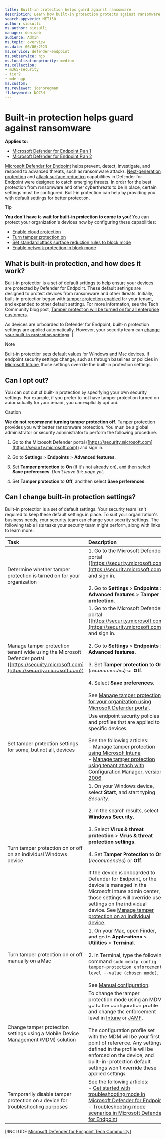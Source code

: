 ```yaml
---
title: Built-in protection helps guard against ransomware
description: Learn how built-in protection protects against ransomware as part of Microsoft Defender for Endpoint.
search.appverid: MET150
author: siosulli
ms.author: siosulli
manager: deniseb 
audience: Admin
ms.topic: overview
ms.date: 06/06/2023
ms.service: defender-endpoint
ms.subservice: ngp
ms.localizationpriority: medium
ms.collection: 
- m365-security
- tier2
- mde-ngp
ms.custom: 
ms.reviewer: joshbregman
f1.keywords: NOCSH 
---
```


# Built-in protection helps guard against ransomware

**Applies to:**

- [Microsoft Defender for Endpoint Plan 1](microsoft-defender-endpoint.md)
- [Microsoft Defender for Endpoint Plan 2](microsoft-defender-endpoint.md)

[Microsoft Defender for Endpoint](microsoft-defender-endpoint.md) helps prevent, detect, investigate, and respond to advanced threats, such as ransomware attacks. [Next-generation protection](next-generation-protection.md) and [attack surface reduction](overview-attack-surface-reduction.md) capabilities in Defender for Endpoint were designed to catch emerging threats. In order for the best protection from ransomware and other cyberthreats to be in place, certain settings must be configured. Built-in protection can help by providing you with default settings for better protection.

> [!TIP]
> **You don't have to wait for built-in protection to come to you**! You can protect your organization's devices now by configuring these capabilities:
> - [Enable cloud protection](enable-cloud-protection-microsoft-defender-antivirus.md)
> - [Turn tamper protection on](prevent-changes-to-security-settings-with-tamper-protection.md)
> - [Set standard attack surface reduction rules to block mode](attack-surface-reduction-rules-deployment.md)
> - [Enable network protection in block mode](enable-network-protection.md)

## What is built-in protection, and how does it work?

Built-in protection is a set of default settings to help ensure your devices are protected by Defender for Endpoint. These default settings are designed to protect devices from ransomware and other threats. Initially, built-in protection began with [tamper protection enabled](prevent-changes-to-security-settings-with-tamper-protection.md) for your tenant, and expanded to other default settings. For more information, see the Tech Community blog post, [Tamper protection will be turned on for all enterprise customers](https://techcommunity.microsoft.com/t5/microsoft-defender-for-endpoint/tamper-protection-will-be-turned-on-for-all-enterprise-customers/ba-p/3616478).

As devices are onboarded to Defender for Endpoint, built-in protection settings are applied automatically. However, your security team can [change your built-in protection settings](#can-i-change-built-in-protection-settings). |

> [!NOTE]
> Built-in protection sets default values for Windows and Mac devices. If endpoint security settings change, such as through baselines or policies in [Microsoft Intune](/mem/endpoint-manager-overview), those settings override the built-in protection settings.  

## Can I opt out?

You can opt out of built-in protection by specifying your own security settings. For example, if you prefer to not have tamper protection turned on automatically for your tenant, you can explicitly opt out.

> [!CAUTION]
> **We do not recommend turning tamper protection off**. Tamper protection provides you with better ransomware protection.
> You must be a global administrator or security administrator to perform the following procedure.

1. Go to the Microsoft Defender portal ([https://security.microsoft.com](https://security.microsoft.com)) and sign in.

2. Go to **Settings** > **Endpoints** > **Advanced features**.

3. Set **Tamper protection** to **On** (if it's not already on), and then select **Save preferences**. *Don't leave this page yet*.

4. Set **Tamper protection** to **Off**, and then select **Save preferences**.

## Can I change built-in protection settings?

Built-in protection is a set of default settings. Your security team isn't required to keep these default settings in place. To suit your organization's business needs, your security team can change your security settings. The following table lists tasks your security team might perform, along with links to learn more. 

| Task | Description |
|:---|:---|
| Determine whether tamper protection is turned on for your organization | 1. Go to the Microsoft Defender portal ([https://security.microsoft.com](https://security.microsoft.com)) and sign in.<br/><br/>2. Go to **Settings** > **Endpoints** > **Advanced features** > **Tamper protection**.  |
| Manage tamper protection tenant wide using the Microsoft Defender portal ([https://security.microsoft.com](https://security.microsoft.com)) | 1. Go to the Microsoft Defender portal ([https://security.microsoft.com](https://security.microsoft.com)) and sign in.<br/><br/>2. Go to **Settings** > **Endpoints** > **Advanced features**.<br/><br/>3. Set **Tamper protection** to **On** (*recommended*) or **Off**.<br/><br/>4. Select **Save preferences**.<br/><br/>See [Manage tamper protection for your organization using Microsoft Defender portal](manage-tamper-protection-microsoft-365-defender.md). |
| Set tamper protection settings for some, but not all, devices | Use endpoint security policies and profiles that are applied to specific devices. <br/><br/>See the following articles:<br/>- [Manage tamper protection using Microsoft Intune](manage-tamper-protection-intune.md)<br/>- [Manage tamper protection using tenant attach with Configuration Manager, version 2006](manage-tamper-protection-configuration-manager.md)|
| Turn tamper protection on or off on an individual Windows device | 1. On your Windows device, select **Start**, and start typing *Security*.<br/><br/>2. In the search results, select **Windows Security**.<br/><br/>3. Select **Virus & threat protection** > **Virus & threat protection settings**.<br/><br/>4. Set **Tamper Protection** to **On** (*recommended*) or **Off**. <br/><br/>If the device is onboarded to Defender for Endpoint, or the device is managed in the Microsoft Intune admin center, those settings will override user settings on the individual device. See [Manage tamper protection on an individual device](manage-tamper-protection-individual-device.md). |
| Turn tamper protection on or off manually on a Mac | 1. On your Mac, open Finder, and go to **Applications** > **Utilities** > **Terminal**.<br/><br/>2. In Terminal, type the following command `sudo mdatp config tamper-protection enforcement-level --value (chosen mode)`.<br/><br/>See [Manual configuration](tamperprotection-macos.md#manual-configuration). |
| Change tamper protection settings using a Mobile Device Management (MDM) solution | To change the tamper protection mode using an MDM, go to the configuration profile and change the enforcement level in  [Intune](tamperprotection-macos.md#intune) or [JAMF](tamperprotection-macos.md#jamf).<br/><br/>The configuration profile set with the MDM will be your first point of reference. Any settings defined in the profile will be enforced on the device, and built-in-protection default settings won't override these applied settings.  |
| Temporarily disable tamper protection on a device for troubleshooting purposes | See the following articles:<br/>- [Get started with troubleshooting mode in Microsoft Defender for Endpoint](enable-troubleshooting-mode.md)<br/>- [Troubleshooting mode scenarios in Microsoft Defender for Endpoint](troubleshooting-mode-scenarios.md) |

[!INCLUDE [Microsoft Defender for Endpoint Tech Community](../includes/defender-mde-techcommunity.md)]
